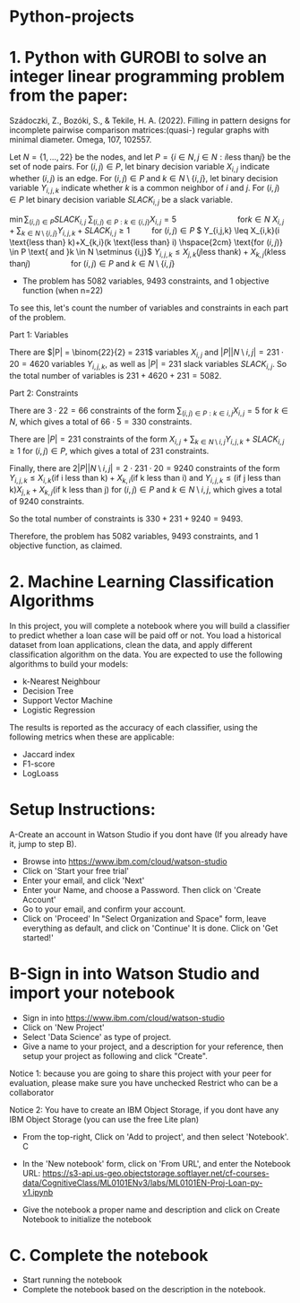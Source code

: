 # Python-projects

# 1. Python with GUROBI to solve an integer linear programming problem  from the paper: 
Szádoczki, Z., Bozóki, S., & Tekile, H. A. (2022). Filling in pattern designs for incomplete pairwise comparison matrices:(quasi-) regular graphs with minimal diameter. Omega, 107, 102557.

Let $N=\{1,\ldots,22\}$ be the nodes, and let $P=\{i \in N,j \in N:i \text{less than} j\}$ be the set of node pairs. For $(i,j) \in P$, let binary decision variable $X_{i,j}$ indicate whether $(i,j)$ is an edge. For $(i,j) \in P$ and $k \in N \setminus \{i,j\}$, let binary decision variable $Y_{i,j,k}$ indicate whether $k$ is a common neighbor of $i$ and $j$. For $(i,j) \in P$ let binary decision variable $SLACK_{i,j}$ be a slack variable. 


$\min{\sum_{(i,j) \in P}{SLACK_{i,j}}}$
$\sum_{(i,j) \in P: k \in \{i,j\}}{X_{i,j} =5} \hspace{3cm} \text{for} k \in N$
$X_{i,j}+\sum_{k \in N \setminus \{i,j\}}{Y_{i,j,k}} + SLACK_{i,j} \geq 1 \hspace{1cm} \text{ for } (i,j) \in P$
$ Y_{i,j,k} \leq X_{i,k}(i \text{less than} k)+X_{k,i}(k \text{less than} i) \hspace{2cm} \text{for $(i,j)$} \in P \text{ and }k \in N \setminus \{i,j\}$
 $Y_{i,j,k} \leq X_{j,k}(j \text{less than} k)+X_{k,j}(k \text{less than} j) \hspace{2cm} \text{for $(i,j)$} \in P \text{ and }k \in N \setminus \{i,j\}$


- The problem has 5082 variables, 9493 constraints, and 1 objective function (when n=22)

To see this, let's count the number of variables and constraints in each part of the problem.

Part 1: Variables

There are $|P| = \binom{22}{2} = 231$ variables $X_{i,j}$ and $|P||N\setminus{i,j}| = 231 \cdot 20 = 4620$ variables $Y_{i,j,k}$, as well as $|P| = 231$ slack variables $SLACK_{i,j}$. So the total number of variables is $231 + 4620 + 231 = 5082$.

Part 2: Constraints

There are $3 \cdot 22 = 66$ constraints of the form $\sum_{(i,j) \in P: k \in {i,j}} X_{i,j} = 5$ for $k \in N$, which gives a total of $66 \cdot 5 = 330$ constraints.

There are $|P| = 231$ constraints of the form $X_{i,j} + \sum_{k \in N \setminus {i,j}} Y_{i,j,k} + SLACK_{i,j} \geq 1$ for $(i,j) \in P$, which gives a total of 231 constraints.

Finally, there are $2|P||N\setminus{i,j}| = 2 \cdot 231 \cdot 20 = 9240$ constraints of the form $Y_{i,j,k} \leq X_{i,k} (\text{if i less than k}) + X_{k,i}(\text{if k less than i})$ and $Y_{i,j,k} \leq (\text{if j less than k})X_{j,k} + X_{k,j}(\text{if k less than j})$ for $(i,j) \in P$ and $k \in N \setminus {i,j}$, which gives a total of 9240 constraints.

So the total number of constraints is $330 + 231 + 9240 = 9493$.

Therefore, the problem has 5082 variables, 9493 constraints, and 1 objective function, as claimed.
# 2.  Machine Learning Classification Algorithms

In this project, you will complete a notebook where you will build a classifier to predict whether a loan case will be paid off or not.
You load a historical dataset from  loan applications, clean the data, and apply different classification algorithm on the data. You are expected to use the following algorithms to build your models:

- k-Nearest Neighbour
- Decision Tree
- Support Vector Machine
- Logistic Regression

The results is reported as the accuracy of each classifier, using the following metrics when these are applicable:

- Jaccard index
- F1-score
- LogLoass

# Setup Instructions:
A-Create an account in Watson Studio if you dont have (If you already have it, jump to step B).
- Browse into https://www.ibm.com/cloud/watson-studio
- Click on 'Start your free trial'
- Enter your email, and click 'Next'
- Enter your Name, and choose a Password. Then click on 'Create Account'
- Go to your email, and confirm your account.
- Click on 'Proceed'
In "Select Organization and Space" form, leave everything as default, and click on 'Continue'
It is done. Click on 'Get started!'

# B-Sign in into Watson Studio and import your notebook
- Sign in into https://www.ibm.com/cloud/watson-studio
- Click on 'New Project'
- Select 'Data Science' as type of project.
- Give a name to your project, and a description for your reference, then setup your project as following and click "Create".

Notice 1: because you are going to share this project with your peer for evaluation, please make sure you have unchecked Restrict who can be a collaborator

Notice 2: You have to create an IBM Object Storage, if you dont have any IBM Object Storage (you can use the free Lite plan)

- From the top-right, Click on 'Add to project', and then select 'Notebook'. C

- In the 'New notebook' form, click on 'From URL', and enter the Notebook URL: https://s3-api.us-geo.objectstorage.softlayer.net/cf-courses-data/CognitiveClass/ML0101ENv3/labs/ML0101EN-Proj-Loan-py-v1.ipynb

- Give the notebook a proper name and description and click on Create Notebook to initialize the notebook

# C. Complete the notebook

- Start running the notebook
- Complete the notebook based on the description in the notebook.

